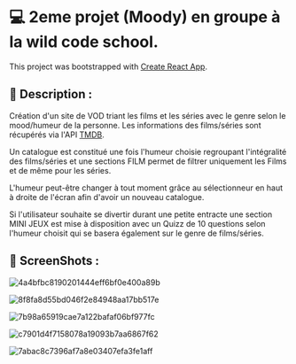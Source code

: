# 💻 2eme projet (Moody) en groupe à la wild code school.

This project was bootstrapped with [Create React App](https://github.com/facebook/create-react-app).

## 📝 Description : 

Création d'un site de VOD triant les films et les séries avec le genre selon le mood/humeur de la personne.
Les informations des films/séries sont récupérés via l'API [TMDB](https://www.themoviedb.org/?language=fr).

Un catalogue est constitué une fois l'humeur choisie regroupant l'intégralité des films/séries et une sections FILM permet de filtrer uniquement les Films et de même pour les séries.

L'humeur peut-être changer à tout moment grâce au sélectionneur en haut à droite de l'écran afin d'avoir un nouveau catalogue.

Si l'utilisateur souhaite se divertir durant une petite entracte une section MINI JEUX est mise à disposition avec un Quizz de 10 questions selon l'humeur choisit qui se basera également sur le genre de films/séries.

## 📸 ScreenShots : 

![4a4bfbc8190201444eff6bf0e400a89b](https://user-images.githubusercontent.com/89353029/153375351-fde56e4b-3e9a-4fa7-b2b1-1a94b0a1fdbb.png)

![8f8fa8d55bd046f2e84948aa17bb517e](https://user-images.githubusercontent.com/89353029/153375399-d9566f4a-9df6-4ed7-b04c-9936b71b9441.jpg)

![7b98a65919cae7a122bafaf06bf977fc](https://user-images.githubusercontent.com/89353029/153375413-75423104-3d9f-4c85-9f1d-46336bd63d32.jpg)

![c7901d4f7158078a19093b7aa6867f62](https://user-images.githubusercontent.com/89353029/153375424-63225c11-04bd-4e34-a0c7-247bfbb4bcbc.jpg)

![7abac8c7396af7a8e03407efa3fe1aff](https://user-images.githubusercontent.com/89353029/153375439-80fb4c03-7999-4f76-9c94-8e007955f091.png)
